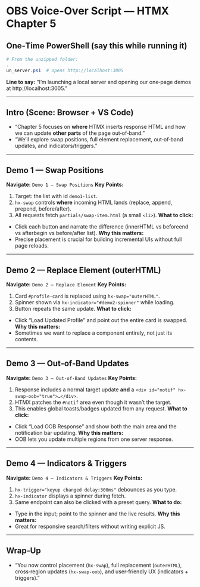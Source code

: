 # OBS Voice-Over Script — HTMX Chapter 5

## One‑Time PowerShell (say this while running it)
```powershell
# From the unzipped folder:
.un_server.ps1  # opens http://localhost:3005
```
**Line to say:** “I’m launching a local server and opening our one‑page demos at http://localhost:3005.”

---

## Intro (Scene: Browser + VS Code)
- “Chapter 5 focuses on **where** HTMX inserts response HTML and how we can update **other parts** of the page out‑of‑band.”
- “We’ll explore swap positions, full element replacement, out‑of‑band updates, and indicators/triggers.”

---

## Demo 1 — Swap Positions
**Navigate:** `Demo 1 — Swap Positions`
**Key Points:**
1. Target: the list with id `demo1-list`.
2. `hx-swap` controls **where** incoming HTML lands (replace, append, prepend, before/after).
3. All requests fetch `partials/swap-item.html` (a small `<li>`).
**What to click:**
- Click each button and narrate the difference (innerHTML vs beforeend vs afterbegin vs before/after list).
**Why this matters:**
- Precise placement is crucial for building incremental UIs without full page reloads.

---

## Demo 2 — Replace Element (outerHTML)
**Navigate:** `Demo 2 — Replace Element`
**Key Points:**
1. Card `#profile-card` is replaced using `hx-swap="outerHTML"`.
2. Spinner shown via `hx-indicator="#demo2-spinner"` while loading.
3. Button repeats the same update.
**What to click:**
- Click “Load Updated Profile” and point out the entire card is swapped.
**Why this matters:**
- Sometimes we want to replace a component entirely, not just its contents.

---

## Demo 3 — Out‑of‑Band Updates
**Navigate:** `Demo 3 — Out‑of‑Band Updates`
**Key Points:**
1. Response includes a normal target update **and** a `<div id="notif" hx-swap-oob="true">…</div>`.
2. HTMX patches the `#notif` area even though it wasn’t the target.
3. This enables global toasts/badges updated from any request.
**What to click:**
- Click “Load OOB Response” and show both the main area and the notification bar updating.
**Why this matters:**
- OOB lets you update multiple regions from one server response.

---

## Demo 4 — Indicators & Triggers
**Navigate:** `Demo 4 — Indicators & Triggers`
**Key Points:**
1. `hx-trigger="keyup changed delay:300ms"` debounces as you type.
2. `hx-indicator` displays a spinner during fetch.
3. Same endpoint can also be clicked with a preset query.
**What to do:**
- Type in the input; point to the spinner and the live results.
**Why this matters:**
- Great for responsive search/filters without writing explicit JS.

---

## Wrap‑Up
- “You now control placement (`hx-swap`), full replacement (`outerHTML`), cross‑region updates (`hx-swap-oob`), and user‑friendly UX (indicators + triggers).”
